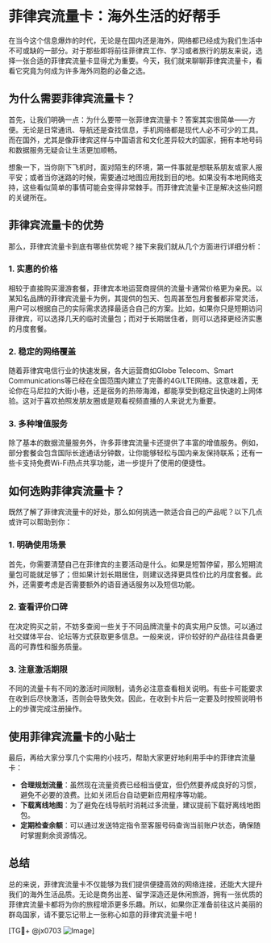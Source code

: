 # 菲律宾流量卡：海外生活的好帮手

在当今这个信息爆炸的时代，无论是在国内还是海外，网络都已经成为我们生活中不可或缺的一部分。对于那些即将前往菲律宾工作、学习或者旅行的朋友来说，选择一张合适的菲律宾流量卡显得尤为重要。今天，我们就来聊聊菲律宾流量卡，看看它究竟为何成为许多海外同胞的必备之选。

## 为什么需要菲律宾流量卡？

首先，让我们明确一点：为什么要带一张菲律宾流量卡？答案其实很简单——方便。无论是日常通讯、导航还是查找信息，手机网络都是现代人必不可少的工具。而在国外，尤其是像菲律宾这样与中国语言和文化差异较大的国家，拥有本地号码和数据服务无疑会让生活更加顺畅。

想象一下，当你刚下飞机时，面对陌生的环境，第一件事就是想联系朋友或家人报平安；或者当你迷路的时候，需要通过地图应用找到目的地。如果没有本地网络支持，这些看似简单的事情可能会变得非常棘手。而菲律宾流量卡正是解决这些问题的关键所在。

## 菲律宾流量卡的优势

那么，菲律宾流量卡到底有哪些优势呢？接下来我们就从几个方面进行详细分析：

### 1. 实惠的价格

相较于直接购买漫游套餐，菲律宾本地运营商提供的流量卡通常价格更为亲民。以某知名品牌的菲律宾流量卡为例，其提供的包天、包周甚至包月套餐都非常灵活，用户可以根据自己的实际需求选择最适合自己的方案。比如，如果你只是短期访问菲律宾，可以选择几天的临时流量包；而对于长期居住者，则可以选择更经济实惠的月度套餐。

### 2. 稳定的网络覆盖

随着菲律宾电信行业的快速发展，各大运营商如Globe Telecom、Smart Communications等已经在全国范围内建立了完善的4G/LTE网络。这意味着，无论你在马尼拉的大街小巷，还是宿务的热带海滩，都能享受到稳定且快速的上网体验。这对于喜欢拍照发朋友圈或是观看视频直播的人来说尤为重要。

### 3. 多种增值服务

除了基本的数据流量服务外，许多菲律宾流量卡还提供了丰富的增值服务。例如，部分套餐会包含国际长途通话分钟数，让你能够轻松与国内亲友保持联系；还有一些卡支持免费Wi-Fi热点共享功能，进一步提升了使用的便捷性。

## 如何选购菲律宾流量卡？

既然了解了菲律宾流量卡的好处，那么如何挑选一款适合自己的产品呢？以下几点或许可以帮助到你：

### 1. 明确使用场景

首先，你需要清楚自己在菲律宾的主要活动是什么。如果是短暂停留，那么短期流量包可能就足够了；但如果计划长期居住，则建议选择更具性价比的月度套餐。此外，还需要考虑是否需要额外的语音通话服务以及短信功能。

### 2. 查看评价口碑

在决定购买之前，不妨多查阅一些关于不同品牌流量卡的真实用户反馈。可以通过社交媒体平台、论坛等方式获取更多信息。一般来说，评价较好的产品往往具备更高的可靠性和服务质量。

### 3. 注意激活期限

不同的流量卡有不同的激活时间限制，请务必注意查看相关说明。有些卡可能要求在收到后尽快激活，否则会导致失效。因此，在收到卡片后一定要及时按照说明书上的步骤完成注册操作。

## 使用菲律宾流量卡的小贴士

最后，再给大家分享几个实用的小技巧，帮助大家更好地利用手中的菲律宾流量卡：

- **合理规划流量**：虽然现在流量资费已经相当便宜，但仍然要养成良好的习惯，避免不必要的浪费。比如关闭后台自动更新应用程序等功能。
- **下载离线地图**：为了避免在线导航时消耗过多流量，建议提前下载好离线地图包。
- **定期检查余额**：可以通过发送特定指令至客服号码查询当前账户状态，确保随时掌握剩余资源情况。

## 总结

总的来说，菲律宾流量卡不仅能够为我们提供便捷高效的网络连接，还能大大提升我们的海外生活品质。无论是商务出差、留学深造还是休闲旅游，拥有一张优质的菲律宾流量卡都将为你的旅程增添更多乐趣。所以，如果你正准备前往这片美丽的群岛国家，请不要忘记带上一张称心如意的菲律宾流量卡吧！

[TG💪+ @jx0703 ![Image](https://github.com/user-attachments/assets/dbca1d08-cadb-493c-b0ec-ad6f7a83f270)]